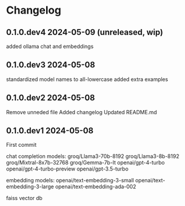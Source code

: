 # Changelog

## 0.1.0.dev4 2024-05-09 (unreleased, wip)

added ollama chat and embeddings

## 0.1.0.dev3 2024-05-08

standardized model names to all-lowercase
added extra examples

## 0.1.0.dev2 2024-05-08

Remove unneded file
Added changelog
Updated README.md

## 0.1.0.dev1 2024-05-08

First commit

chat completion models:
  groq/Llama3-70b-8192
  groq/Llama3-8b-8192
  groq/Mixtral-8x7b-32768
  groq/Gemma-7b-It
  openai/gpt-4-turbo
  openai/gpt-4-turbo-preview
  openai/gpt-3.5-turbo

embedding models:
  openai/text-embedding-3-small
  openai/text-embedding-3-large
  openai/text-embedding-ada-002

faiss vector db
